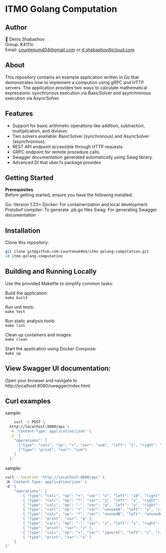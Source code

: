 # ITMO Golang Computation
## Author
📝 Denis Shabashov  
Group: K4111c  
Email: countenum404@gmail.com or d.shabashov@icloud.com

## About
This repository contains an example application written in Go that demonstrates how to implement a compution using gRPC and HTTP servers. The application provides two ways to calculate mathematical expressions: synchronous execution via BasicSolver and asynchronous execution via AsyncSolver.

## Features

* Support for basic arithmetic operations like addition, subtraction, multiplication, and division.  
* Two solvers available: BasicSolver (synchronous) and AsyncSolver (asynchronous).  
* REST API endpoint accessible through HTTP requests.  
* GRPC endpoint for remote procedure calls.  
* Swagger documentation generated automatically using Swag library.
* Advanced DI that uber.fx package provides

## Getting Started
**Prerequisites**  
Before getting started, ensure you have the following installed:

Go: Version 1.23+ Docker: For containerization and local development Protobuf compiler: To generate .pb.go files Swag: For generating Swagger documentation
## Installation

Clone this repository:

``` bash
git clone git@github.com:countenum404/itmo-golang-computation.git  
cd itmo-golang-computation
```

## Building and Running Locally

Use the provided Makefile to simplify common tasks:

Build the application:  
`make build`

Run unit tests:  
`make test`

Run static analysis tools:  
`make lint`

Clean up containers and images:  
`make clean`

Start the application using Docker Compose:  
`make up`

## View Swagger UI documentation:  
Open your browser and navigate to http://localhost:8080/swagger/index.html.  

## Curl examples
sample:
```bash
    curl -X POST \
  http://localhost:8080/api \
  -H 'Content-Type: application/json' \
  -d '{
    "operations": [
      {"type": "calc", "op": "+", "var": "sum", "left": "1", "right": "2"},
      {"type": "print", "var": "sum"}
    ]
  }'
```

sample:
```bash
curl --location 'http://localhost:8080/api' \
-H 'Content-Type: application/json' \
-d '{
    "operations": [
        { "type": "calc", "op": "+", "var": "x", "left": "10", "right": "2" },
        { "type": "calc", "op": "*", "var": "y", "left": "x", "right": "5" },
        { "type": "calc", "op": "-", "var": "q", "left": "y", "right": "20" },
        { "type": "calc", "op": "+", "var": "unusedA", "left": "y", "right": "100" },
        { "type": "calc", "op": "*", "var": "unusedB", "left": "unusedA", "right": "2" },
        { "type": "print", "var": "q" },
        { "type": "calc", "op": "-", "var": "z", "left": "x", "right": "15" },
        { "type": "print", "var": "z" },
        { "type": "calc", "op": "+", "var": "ignoreC", "left": "z", "right": "y" },
        { "type": "print", "var": "x" }
    ]
}'

```